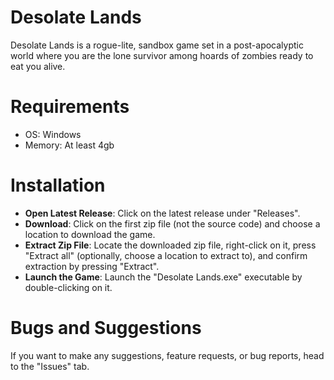 # Desolate Lands
Desolate Lands is a rogue-lite, sandbox game set in a post-apocalyptic world where you are the lone survivor among hoards of zombies ready to eat you alive.
# Requirements
- OS: Windows
- Memory: At least 4gb
# Installation
- **Open Latest Release**: Click on the latest release under "Releases".
- **Download**: Click on the first zip file (not the source code) and choose a location to download the game.
- **Extract Zip File**: Locate the downloaded zip file, right-click on it, press "Extract all" (optionally, choose a location to extract to), and confirm extraction by pressing "Extract".
- **Launch the Game**: Launch the "Desolate Lands.exe" executable by double-clicking on it.
# Bugs and Suggestions
If you want to make any suggestions, feature requests, or bug reports, head to the "Issues" tab.
